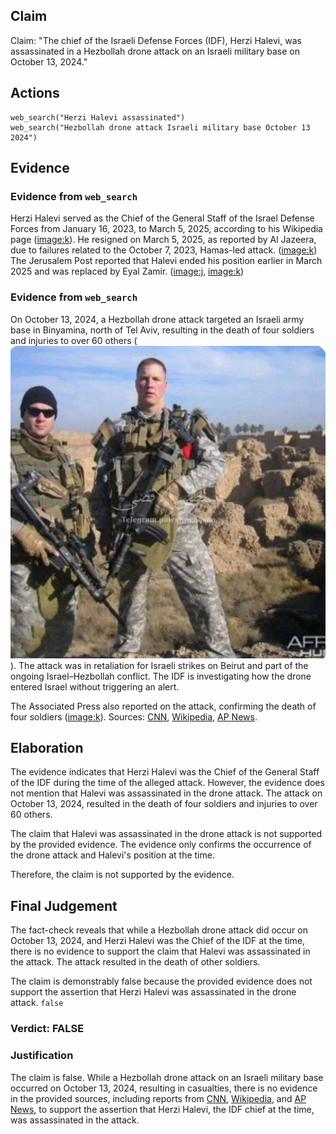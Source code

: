 ## Claim
Claim: "The chief of the Israeli Defense Forces (IDF), Herzi Halevi, was assassinated in a Hezbollah drone attack on an Israeli military base on October 13, 2024."

## Actions
```
web_search("Herzi Halevi assassinated")
web_search("Hezbollah drone attack Israeli military base October 13 2024")
```

## Evidence
### Evidence from `web_search`
Herzi Halevi served as the Chief of the General Staff of the Israel Defense Forces from January 16, 2023, to March 5, 2025, according to his Wikipedia page (<image:k>). He resigned on March 5, 2025, as reported by Al Jazeera, due to failures related to the October 7, 2023, Hamas-led attack. (<image:k>) The Jerusalem Post reported that Halevi ended his position earlier in March 2025 and was replaced by Eyal Zamir. (<image:j>, <image:k>)



### Evidence from `web_search`
On October 13, 2024, a Hezbollah drone attack targeted an Israeli army base in Binyamina, north of Tel Aviv, resulting in the death of four soldiers and injuries to over 60 others (![image 1](media/0.jpg)). The attack was in retaliation for Israeli strikes on Beirut and part of the ongoing Israel–Hezbollah conflict. The IDF is investigating how the drone entered Israel without triggering an alert.

The Associated Press also reported on the attack, confirming the death of four soldiers (<image:k>).
Sources: [CNN](https://www.cnn.com/world/live-news/israel-war-iran-palestine-lebanon-10-13-24), [Wikipedia](https://en.wikipedia.org/wiki/2024_Hezbollah_drone_strike_on_Binyamina), [AP News](https://apnews.com/article/israel-palestinians-hamas-war-lebanon-hezbollah-news-10-13-2024-a8cd5df3e2bb4ab08405a78251244bb2).


## Elaboration
The evidence indicates that Herzi Halevi was the Chief of the General Staff of the IDF during the time of the alleged attack. However, the evidence does not mention that Halevi was assassinated in the drone attack. The attack on October 13, 2024, resulted in the death of four soldiers and injuries to over 60 others.

The claim that Halevi was assassinated in the drone attack is not supported by the provided evidence. The evidence only confirms the occurrence of the drone attack and Halevi's position at the time.

Therefore, the claim is not supported by the evidence.


## Final Judgement
The fact-check reveals that while a Hezbollah drone attack did occur on October 13, 2024, and Herzi Halevi was the Chief of the IDF at the time, there is no evidence to support the claim that Halevi was assassinated in the attack. The attack resulted in the death of other soldiers.

The claim is demonstrably false because the provided evidence does not support the assertion that Herzi Halevi was assassinated in the drone attack. `false`


### Verdict: FALSE

### Justification
The claim is false. While a Hezbollah drone attack on an Israeli military base occurred on October 13, 2024, resulting in casualties, there is no evidence in the provided sources, including reports from [CNN](https://www.cnn.com/world/live-news/israel-war-iran-palestine-lebanon-10-13-24), [Wikipedia](https://en.wikipedia.org/wiki/2024_Hezbollah_drone_strike_on_Binyamina), and [AP News](https://apnews.com/article/israel-palestinians-hamas-war-lebanon-hezbollah-news-10-13-2024-a8cd5df3e2bb4ab08405a78251244bb2), to support the assertion that Herzi Halevi, the IDF chief at the time, was assassinated in the attack.
